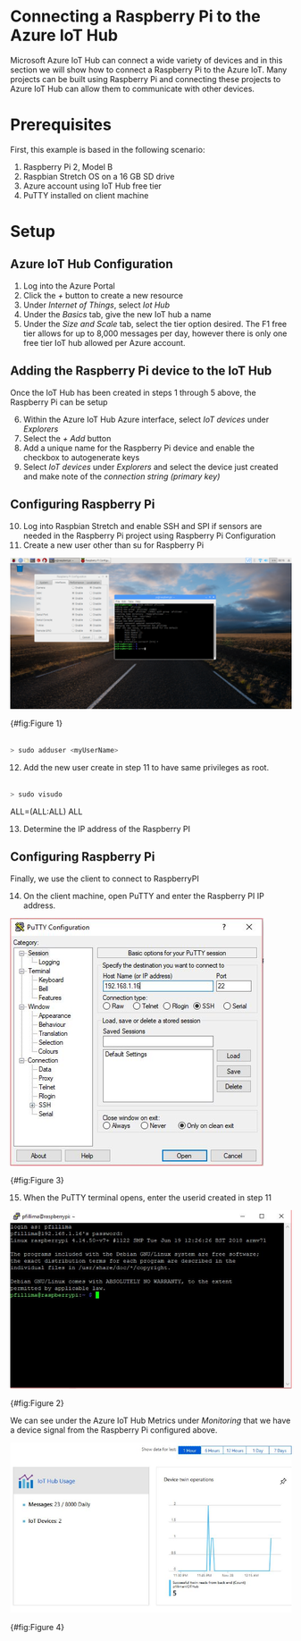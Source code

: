 # Connecting a Raspberry Pi to the Azure IoT Hub

Microsoft Azure IoT Hub can connect a wide variety of devices and in this section we will show how to connect a Raspberry Pi to the Azure IoT. Many projects can be built using Raspberry Pi and connecting these projects to Azure IoT Hub can allow them to communicate with other devices.

# Prerequisites

First, this example is based in the following scenario:
1. Raspberry Pi 2, Model B
2. Raspbian Stretch OS on a 16 GB SD drive
3. Azure account using IoT Hub free tier
4. PuTTY installed on client machine

# Setup

## Azure IoT Hub Configuration

1. Log into the Azure Portal
2. Click the *+* button to create a new resource
3. Under *Internet of Things*, select *Iot Hub*
4. Under the *Basics* tab, give the new IoT hub a name
5. Under the *Size and Scale* tab, select the tier option desired. The F1 free tier allows for up to 8,000 messages per day, however there is only one free tier IoT hub allowed per Azure account.

## Adding the Raspberry Pi device to the IoT Hub

Once the IoT Hub has been created in steps 1 through 5 above, the Raspberry Pi can be setup

6. Within the Azure IoT Hub Azure interface, select *IoT devices* under *Explorers*
7. Select the *+ Add* button
8. Add a unique name for the Raspberry Pi device and enable the checkbox to autogenerate keys
9. Select *IoT devices* under *Explorers* and select the device just created and make note of the *connection string (primary key)*

## Configuring Raspberry Pi

10. Log into Raspbian Stretch and enable SSH and SPI if sensors are needed in the Raspberry Pi project using Raspberry Pi Configuration
11. Create a new user other than su for Raspberry Pi


![RPIconfig](images/RPiconfig.png)

{#fig:Figure 1}



``` bash

> sudo adduser <myUserName>

```

12. Add the new user create in step 11 to have same privileges as root.

``` bash

> sudo visudo

```

<myUserName>  ALL=(ALL:ALL) ALL

13. Determine the IP address of the Raspberry PI


## Configuring Raspberry Pi

Finally, we use the client to connect to RaspberryPI

14. On the client machine, open PuTTY and enter the Raspberry PI IP address.


![RPIPutty](images/RPIPutty.JPG)

{#fig:Figure 3}



15. When the PuTTY terminal opens, enter the userid created in step 11


![RPIConnect](images/RPIConnect.JPG)

{#fig:Figure 2}



We can see under the Azure IoT Hub Metrics under *Monitoring* that we have a device signal from the Raspberry Pi configured above.


![AzureIoTHubActivity](images/RPIActivity.JPG)

{#fig:Figure 4}





